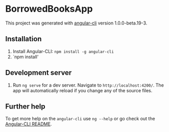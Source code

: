 # BorrowedBooksApp

This project was generated with [angular-cli](https://github.com/angular/angular-cli) version 1.0.0-beta.19-3.

## Installation
1. Install Angular-CLI: `npm install -g angular-cli`
2. `npm install'

## Development server 
1. Run `ng serve` for a dev server. Navigate to `http://localhost:4200/`. The app will automatically reload if you change any of the source files.

## Further help

To get more help on the `angular-cli` use `ng --help` or go check out the [Angular-CLI README](https://github.com/angular/angular-cli/blob/master/README.md).
